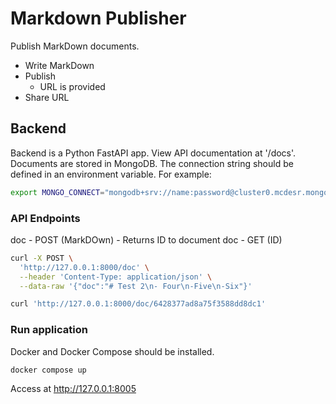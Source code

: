 # Markdown Publisher

Publish MarkDown documents.

- Write MarkDown
- Publish
  - URL is provided
- Share URL

## Backend

Backend is a Python FastAPI app. View API documentation at '/docs'. Documents are stored in MongoDB. The connection string should be defined in an environment variable. For example:

```bash
export MONGO_CONNECT="mongodb+srv://name:password@cluster0.mcdesr.mongodb.net/?retryWrites=true&w=majority"
```

### API Endpoints

doc - POST (MarkDOwn) - Returns ID to document
doc - GET (ID)

```bash
curl -X POST \
  'http://127.0.0.1:8000/doc' \
  --header 'Content-Type: application/json' \
  --data-raw '{"doc":"# Test 2\n- Four\n-Five\n-Six"}'
```

```bash
curl 'http://127.0.0.1:8000/doc/6428377ad8a75f3588dd8dc1'
```

### Run application

Docker and Docker Compose should be installed.

```
docker compose up
```

Access at http://127.0.0.1:8005
